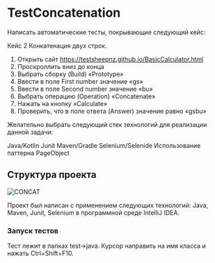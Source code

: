 # TestConcatenation
 Написать автоматические тесты, покрывающие следующий кейс:

Кейс 2 Конкатенация двух строк.
1) Открыть сайт https://testsheepnz.github.io/BasicCalculator.html 
2) Проскроллить вниз до конца
3) Выбрать сборку (Build) «Prototype»
4) Ввести в поле First number значение «gs»
5) Ввести в поле Second number значение «bu»
6) Выбрать операцию (Operation) «Concatenate»
7) Нажать на кнопку «Calculate»
8) Проверить, что в поле ответа (Answer) значение равно «gsbu»


Желательно выбрать следующий стек технологий для реализации данной задачи: 
 
Java/Kotlin
Junit
Maven/Gradle
Selenium/Selenide
Использование паттерна PageObject
 
## Структура проекта  
![CONCAT](https://user-images.githubusercontent.com/75842400/185710150-41996a06-3955-488f-af52-19ce2691e619.PNG)

Проект был написан с применением следующих технологий: Java, Maven, Junit, Selenium в программной среде IntelliJ IDEA. 
 
### Запуск тестов 
Тест лежит в папках test->java. Курсор направить на имя класса и нажать Ctrl+Shift+F10.
